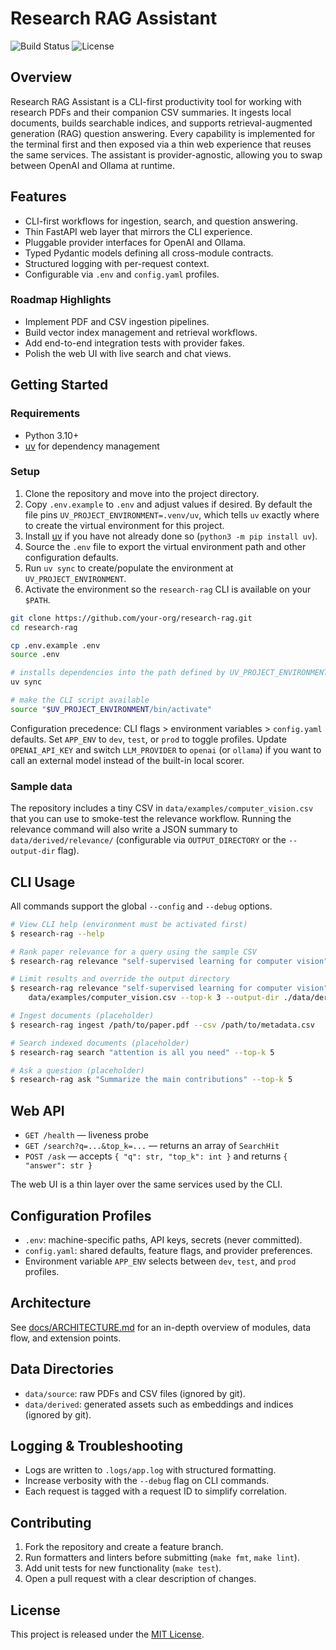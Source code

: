 # Research RAG Assistant

![Build Status](https://img.shields.io/badge/status-prealpha-blue)
![License](https://img.shields.io/badge/license-MIT-green)

## Overview

Research RAG Assistant is a CLI-first productivity tool for working with research PDFs and their companion CSV summaries. It ingests local documents, builds searchable indices, and supports retrieval-augmented generation (RAG) question answering. Every capability is implemented for the terminal first and then exposed via a thin web experience that reuses the same services. The assistant is provider-agnostic, allowing you to swap between OpenAI and Ollama at runtime.

## Features

- CLI-first workflows for ingestion, search, and question answering.
- Thin FastAPI web layer that mirrors the CLI experience.
- Pluggable provider interfaces for OpenAI and Ollama.
- Typed Pydantic models defining all cross-module contracts.
- Structured logging with per-request context.
- Configurable via `.env` and `config.yaml` profiles.

### Roadmap Highlights

- Implement PDF and CSV ingestion pipelines.
- Build vector index management and retrieval workflows.
- Add end-to-end integration tests with provider fakes.
- Polish the web UI with live search and chat views.

## Getting Started

### Requirements

- Python 3.10+
- [uv](https://github.com/astral-sh/uv) for dependency management

### Setup

1. Clone the repository and move into the project directory.
2. Copy `.env.example` to `.env` and adjust values if desired. By default the file pins `UV_PROJECT_ENVIRONMENT=.venv/uv`, which tells `uv` exactly where to create the virtual environment for this project.
3. Install [uv](https://github.com/astral-sh/uv) if you have not already done so (`python3 -m pip install uv`).
4. Source the `.env` file to export the virtual environment path and other configuration defaults.
5. Run `uv sync` to create/populate the environment at `UV_PROJECT_ENVIRONMENT`.
6. Activate the environment so the `research-rag` CLI is available on your `$PATH`.

```bash
git clone https://github.com/your-org/research-rag.git
cd research-rag

cp .env.example .env
source .env

# installs dependencies into the path defined by UV_PROJECT_ENVIRONMENT
uv sync

# make the CLI script available
source "$UV_PROJECT_ENVIRONMENT/bin/activate"
```

Configuration precedence: CLI flags > environment variables > `config.yaml` defaults. Set `APP_ENV` to `dev`, `test`, or `prod` to toggle profiles. Update `OPENAI_API_KEY` and switch `LLM_PROVIDER` to `openai` (or `ollama`) if you want to call an external model instead of the built-in local scorer.

### Sample data

The repository includes a tiny CSV in `data/examples/computer_vision.csv` that you can use to smoke-test the relevance workflow. Running the relevance command will also write a JSON summary to `data/derived/relevance/` (configurable via `OUTPUT_DIRECTORY` or the `--output-dir` flag).

## CLI Usage

All commands support the global `--config` and `--debug` options.

```bash
# View CLI help (environment must be activated first)
$ research-rag --help

# Rank paper relevance for a query using the sample CSV
$ research-rag relevance "self-supervised learning for computer vision" data/examples/computer_vision.csv

# Limit results and override the output directory
$ research-rag relevance "self-supervised learning for computer vision" \
    data/examples/computer_vision.csv --top-k 3 --output-dir ./data/derived/custom

# Ingest documents (placeholder)
$ research-rag ingest /path/to/paper.pdf --csv /path/to/metadata.csv

# Search indexed documents (placeholder)
$ research-rag search "attention is all you need" --top-k 5

# Ask a question (placeholder)
$ research-rag ask "Summarize the main contributions" --top-k 5
```

## Web API

- `GET /health` — liveness probe
- `GET /search?q=...&top_k=...` — returns an array of `SearchHit`
- `POST /ask` — accepts `{ "q": str, "top_k": int }` and returns `{ "answer": str }`

The web UI is a thin layer over the same services used by the CLI.

## Configuration Profiles

- `.env`: machine-specific paths, API keys, secrets (never committed).
- `config.yaml`: shared defaults, feature flags, and provider preferences.
- Environment variable `APP_ENV` selects between `dev`, `test`, and `prod` profiles.

## Architecture

See [docs/ARCHITECTURE.md](docs/ARCHITECTURE.md) for an in-depth overview of modules, data flow, and extension points.

## Data Directories

- `data/source`: raw PDFs and CSV files (ignored by git).
- `data/derived`: generated assets such as embeddings and indices (ignored by git).

## Logging & Troubleshooting

- Logs are written to `.logs/app.log` with structured formatting.
- Increase verbosity with the `--debug` flag on CLI commands.
- Each request is tagged with a request ID to simplify correlation.

## Contributing

1. Fork the repository and create a feature branch.
2. Run formatters and linters before submitting (`make fmt`, `make lint`).
3. Add unit tests for new functionality (`make test`).
4. Open a pull request with a clear description of changes.

## License

This project is released under the [MIT License](LICENSE).
